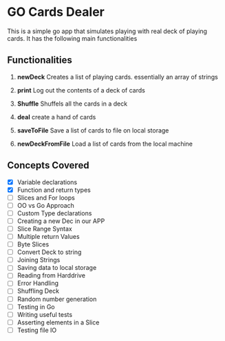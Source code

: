 # GO Cards Dealer

This is a simple go app that simulates playing with real deck of playing cards. It has the following main functionalities

## Functionalities

1. **newDeck** Creates a list of playing cards. essentially an array of strings

2. **print** Log out the contents of a deck of cards

3. **Shuffle** Shuffels all the cards in a deck

4. **deal** create a hand of cards

5. **saveToFile** Save a list of cards to file on local storage

6. **newDeckFromFile** Load a list of cards from the local machine

## Concepts Covered 

- [X] Variable declarations
- [X] Function and return types
- [ ] Slices and For loops
- [ ] OO vs Go Approach
- [ ] Custom Type declarations
- [ ]  Creating a new Dec in our APP
- [ ] Slice Range Syntax
- [ ] Multiple return Values
- [ ] Byte Slices
- [ ] Convert Deck to string
- [ ] Joining Strings
- [ ] Saving data to local storage
- [ ] Reading from Harddrive
- [ ] Error Handling
- [ ] Shuffling Deck
- [ ] Random number generation
- [ ] Testing in Go
- [ ] Writing useful tests
- [ ] Asserting elements in a Slice
- [ ] Testing file IO